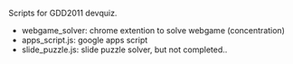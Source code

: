 Scripts for GDD2011 devquiz.

- webgame_solver: chrome extention to solve webgame (concentration)
- apps_script.js: google apps script
- slide_puzzle.js: slide puzzle solver, but not completed..
